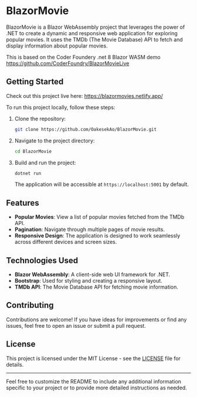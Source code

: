# BlazorMovie

BlazorMovie is a Blazor WebAssembly project that leverages the power of .NET to create a dynamic and responsive web application for exploring popular movies. It uses the TMDb (The Movie Database) API to fetch and display information about popular movies.

This is based on the Coder Foundery .net 8 Blazor WASM demo
https://github.com/CoderFoundry/BlazorMovieLive

## Getting Started

Check out this project live here:
https://blazormovies.netlify.app/

To run this project locally, follow these steps:

1. Clone the repository:

   ```bash
   git clone https://github.com/OakesekAo/BlazorMovie.git
   ```

2. Navigate to the project directory:

   ```bash
   cd BlazorMovie
   ```

3. Build and run the project:

   ```bash
   dotnet run
   ```

   The application will be accessible at `https://localhost:5001` by default.

## Features

- **Popular Movies**: View a list of popular movies fetched from the TMDb API.
- **Pagination**: Navigate through multiple pages of movie results.
- **Responsive Design**: The application is designed to work seamlessly across different devices and screen sizes.

## Technologies Used

- **Blazor WebAssembly**: A client-side web UI framework for .NET.
- **Bootstrap**: Used for styling and creating a responsive layout.
- **TMDb API**: The Movie Database API for fetching movie information.

## Contributing

Contributions are welcome! If you have ideas for improvements or find any issues, feel free to open an issue or submit a pull request.

## License

This project is licensed under the MIT License - see the [LICENSE](LICENSE) file for details.

---

Feel free to customize the README to include any additional information specific to your project or to provide more detailed instructions as needed.
